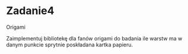 # Zadanie4
Origami

Zaimplementuj bibliotekę dla fanów origami do badania ile warstw ma w danym punkcie sprytnie poskładana kartka papieru.
